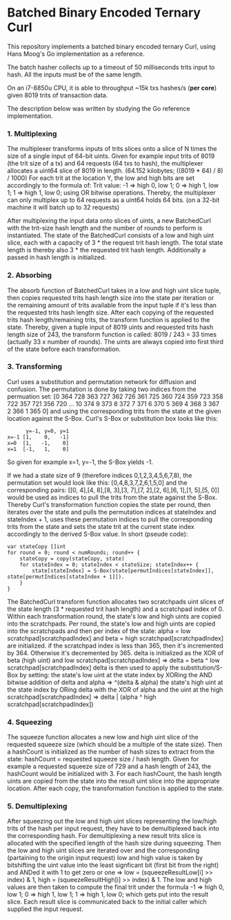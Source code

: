 # Batched Binary Encoded Ternary Curl

This repository implements a batched binary encoded ternary Curl, using Hans Moog's Go implementation as a reference.

The batch hasher collects up to a timeout of 50 milliseconds trits input to hash. All the inputs must be of the same length.

On an i7-8850u CPU, it is able to throughput ~15k txs hashes/s (**per core**) given 8019 trits of transaction data.

The description below was written by studying the Go reference implementation.

### 1. Multiplexing
The multiplexer transforms inputs of trits slices onto a slice of N times the size of a single input of 64-bit uints.
Given for example input trits of 8019 (the trit size of a tx) and 64 requests (64 txs to hash), the multiplexer
allocates a uint64 slice of 8019 in length. (64.152 kilobytes; ((8019 * 64) / 8) / 1000)
For each trit at the location Y, the low and high bits are set accordingly to the formula of:
Trit value: -1 => high 0, low 1; 0 => high 1, low 1; 1 => high 1, low 0; using OR bitwise operations.
Thereby, the multiplexer can only multiplex up to 64 requests as a uint64 holds 64 bits. (on a 32-bit machine it will batch up to 32 requests)

After multiplexing the input data onto slices of uints, a new BatchedCurl with the trit-size hash length
and the number of rounds to perform is instantiated. 
The state of the BatchedCurl consists of a low and high uint slice, each with a capacity of 3 * the request trit hash length.
The total state length is thereby also 3 * the requested trit hash length. Additionally a passed in hash length is initialized.

### 2. Absorbing
The absorb function of BatchedCurl takes in a low and high uint slice tuple, then copies requested trits hash length size
into the state per iteration or the remaining amount of trits available from the input tuple if it's less than the 
requested trits hash length size. After each copying of the requested trits hash length/remaining trits, the transform
function is applied to the state. Thereby, given a tuple input of 8019 uints and requested trits hash length size of 243,
the transform function is called: 8019 / 243 = 33 times (actually 33 x number of rounds). The uints are always copied into first third of the state
before each transformation.

### 3. Transforming
Curl uses a substitution and permutation network for diffusion and confusion. 
The permutation is done by taking two indices from the permuation set: [0 364 728 363 727 362 726 361 725 360 724 359 723 358 722 357 721 356 720 ... 10 374 9 373 8 372 7 371 6 370 5 369 4 368 3 367 2 366 1 365 0] and 
using the corresponding trits from the state at the given location against the S-Box. 
Curl's S-Box or substitution box looks like this:
```
      y=-1, y=0, y=1
x=-1 [1,    0,   -1]
x=0  [1,   -1,    0]
x=1  [-1,   1,    0]
``` 
So given for example x=1, y=-1, the S-Box yields -1.

If we had a state size of 9 (therefore indices 0,1,2,3,4,5,6,7,8), the permutation set would look like this:
[0,4,8,3,7,2,6,1,5,0] and the corresponding pairs: [[0, 4],[4, 8],[8, 3],[3, 7],[7, 2],[2, 6],[6, 1],[1, 5],[5, 0]] would be
used as indices to pull the trits from the state against the S-Box.
Thereby Curl's transformation function copies the state per round, then iterates over the state and pulls the permutation indices at stateIndex and stateIndex + 1, uses these permutation indices to pull the corresponding trits from the state and sets the state trit at the current state index accordingly to the derived S-Box value.
In short (pseude code):
```
var stateCopy []int
for round = 0; round < numRounds; round++ {
	stateCopy = copy(stateCopy, state)
	for stateIndex = 0; stateIndex < stateSize; stateIndex++ {
		state[stateIndex] = S-Box(state[permutIndices[stateIndex]], state[permutIndices[stateIndex + 1]]).	
	}
}
```

The BatchedCurl transform function allocates two scratchpads uint slices of the state length (3 * requested trit hash length)
and a scratchpad index of 0.
Within each transformation round, the state's low and high uints are copied into the scratchpads.
Per round, the state's low and high uints are copied into the scratchpads and then per index of the state:
alpha = low scratchpad[scratchpadIndex] and beta = high scratchpad[scratchpadIndex] are initialized.
if the scratchpad index is less than 365, then it's incremented by 364. Otherwise it's decremented by 365.
delta is initialized as the XOR of beta (high uint) and low scratchpad[scratchpadIndex] => delta = beta ^ low scratchpad[scratchpadIndex]
delta is then used to apply the substitution/S-Box by setting: 
the state's low uint at the state index by XORing the AND bitwise addition of delta and alpha => ^(delta & alpha) 
the state's high uint at the state index by ORing delta with the XOR of alpha and the uint at the 
high scratchpad[scratchpadIndex] => delta | (alpha ^ high scratchpad[scratchpadIndex])

### 4. Squeezing
The squeeze function allocates a new low and high uint slice of the requested squeeze size (which should be a multiple of the state size).
Then a hashCount is initialized as the number of hash sizes to extract from the state: hashCount = requested squeeze size / hash length.
Given for example a requested squeeze size of 729 and a hash length of 243, the hashCount would be initialized with 3.
For each hashCount, the hash length uints are copied from the state into the result uint slice into the appropriate location. 
After each copy, the transformation function is applied to the state.

### 5. Demultiplexing
After squeezing out the low and high uint slices representing the low/high trits of the hash per input request, they have to
be demultiplexed back into the corresponding hash. For demultiplexing a new result trits slice is allocated with the specified length
of the hash size during squeezing. Then the low and high uint slices are iterated over and the corresponding (partaining to the origin input request) low and high value is taken by bitshifting the uint value into the least signficant bit (first bit from the right) and ANDed it with 1 to get zero or one => low = (squeezeResultLow[i] >> index) & 1, high = (squeezeResultHigh[i] >> index) & 1. The low and high values
are then taken to compute the final trit under the formula -1 => high 0, low 1; 0 => high 1, low 1; 1 => high 1, low 0; which gets
put into the result slice. Each result slice is communicated back to the initial caller which supplied the input request.